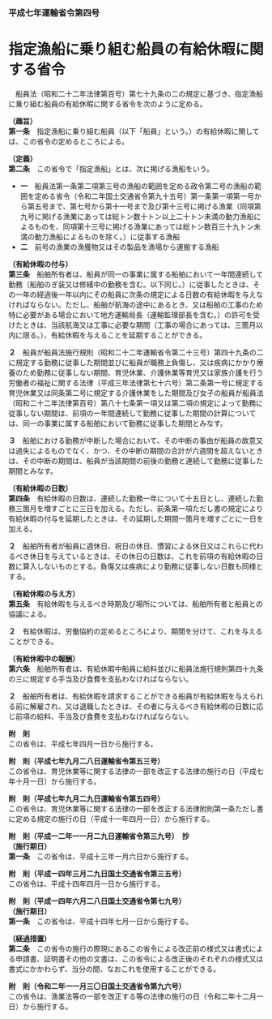 ### 平成七年運輸省令第四号  
# 指定漁船に乗り組む船員の有給休暇に関する省令  
　船員法（昭和二十二年法律第百号）第七十九条の二の規定に基づき、指定漁船に乗り組む船員の有給休暇に関する省令を次のように定める。  
  
**（趣旨）**  
**第一条**　指定漁船に乗り組む船員（以下「船員」という。）の有給休暇に関しては、この省令の定めるところによる。  
  
**（定義）**  
**第二条**　この省令で「指定漁船」とは、次に掲げる漁船をいう。  
* **一**　船員法第一条第二項第三号の漁船の範囲を定める政令第二号の漁船の範囲を定める省令（令和二年国土交通省令第九十五号）第一条第一項第一号から第五号まで、第七号から第十一号まで及び第十三号に掲げる漁業（同項第九号に掲げる漁業にあっては総トン数十トン以上二十トン未満の動力漁船によるものを、同項第十三号に掲げる漁業にあっては総トン数百三十九トン未満の動力漁船によるものを除く。）に従事する漁船  
* **二**　前号の漁業の漁獲物又はその製品を漁場から運搬する漁船  
  
**（有給休暇の付与）**  
**第三条**　船舶所有者は、船員が同一の事業に属する船舶において一年間連続して勤務（船舶のぎ装又は修繕中の勤務を含む。以下同じ。）に従事したときは、その一年の経過後一年以内にその船員に次条の規定による日数の有給休暇を与えなければならない。ただし、船舶が航海の途中にあるとき、又は船舶の工事のため特に必要がある場合において地方運輸局長（運輸監理部長を含む。）の許可を受けたときは、当該航海又は工事に必要な期間（工事の場合にあっては、三箇月以内に限る。）、有給休暇を与えることを延期することができる。  
  
**２**　船員が船員法施行規則（昭和二十二年運輸省令第二十三号）第四十九条の二に規定する勤務に従事した期間並びに船員が職務上負傷し、又は疾病にかかり療養のため勤務に従事しない期間、育児休業、介護休業等育児又は家族介護を行う労働者の福祉に関する法律（平成三年法律第七十六号）第二条第一号に規定する育児休業又は同条第二号に規定する介護休業をした期間及び女子の船員が船員法（昭和二十二年法律第百号）第八十七条第一項又は第二項の規定によって勤務に従事しない期間は、前項の一年間連続して勤務に従事した期間の計算については、同一の事業に属する船舶において勤務に従事した期間とみなす。  
  
**３**　船舶における勤務が中断した場合において、その中断の事由が船員の故意又は過失によるものでなく、かつ、その中断の期間の合計が六週間を超えないときは、その中断の期間は、船員が当該期間の前後の勤務と連続して勤務に従事した期間とみなす。  
  
**（有給休暇の日数）**  
**第四条**　有給休暇の日数は、連続した勤務一年について十五日とし、連続した勤務三箇月を増すごとに三日を加える。ただし、前条第一項ただし書の規定により有給休暇の付与を延期したときは、その延期した期間一箇月を増すごとに一日を加える。  
  
**２**　船舶所有者が船員に週休日、祝日の休日、慣習による休日又はこれらに代わるべき休日を与えているときは、その休日の日数は、これを前項の有給休暇の日数に算入しないものとする。負傷又は疾病により勤務に従事しない日数も同様とする。  
  
**（有給休暇の与え方）**  
**第五条**　有給休暇を与えるべき時期及び場所については、船舶所有者と船員との協議による。  
  
**２**　有給休暇は、労働協約の定めるところにより、期間を分けて、これを与えることができる。  
  
**（有給休暇中の報酬）**  
**第六条**　船舶所有者は、有給休暇中船員に給料並びに船員法施行規則第四十九条の三に規定する手当及び食費を支払わなければならない。  
  
**２**　船舶所有者は、有給休暇を請求することができる船員が有給休暇を与えられる前に解雇され、又は退職したときは、その者に与えるべき有給休暇の日数に応じ前項の給料、手当及び食費を支払わなければならない。  
  
**附　則**  
この省令は、平成七年四月一日から施行する。  
  
**附　則（平成七年九月二八日運輸省令第五三号）**  
この省令は、育児休業等に関する法律の一部を改正する法律の施行の日（平成七年十月一日）から施行する。  
  
**附　則（平成七年九月二九日運輸省令第五四号）**  
この省令は、育児休業等に関する法律の一部を改正する法律附則第一条ただし書に定める規定の施行の日（平成十一年四月一日）から施行する。  
  
**附　則（平成一二年一一月二九日運輸省令第三九号）　抄**  
**（施行期日）**  
**第一条**　この省令は、平成十三年一月六日から施行する。  
  
**附　則（平成一四年三月二九日国土交通省令第三五号）**  
この省令は、平成十四年四月一日から施行する。  
  
**附　則（平成一四年六月二八日国土交通省令第七九号）**  
**（施行期日）**  
**第一条**　この省令は、平成十四年七月一日から施行する。  
  
**（経過措置）**  
**第二条**　この省令の施行の際現にあるこの省令による改正前の様式又は書式による申請書、証明書その他の文書は、この省令による改正後のそれぞれの様式又は書式にかかわらず、当分の間、なおこれを使用することができる。  
  
**附　則（令和二年一一月三〇日国土交通省令第九六号）**  
この省令は、漁業法等の一部を改正する等の法律の施行の日（令和二年十二月一日）から施行する。  
  
